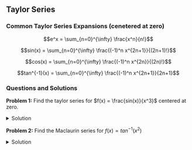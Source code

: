 ## Taylor Series

### Common Taylor Series Expansions (cenetered at zero)

$$e^x = \sum_{n=0}^{\infty} \frac{x^n}{n!}$$

$$sin(x) = \sum_{n=0}^{\infty} \frac{(-1)^n x^{2n+1}}{(2n+1)!}$$

$$cos(x) = \sum_{n=0}^{\infty} \frac{(-1)^n x^{2n}}{(2n)!}$$

$$tan^{-1}(x) = \sum_{n=0}^{\infty} \frac{(-1)^n x^{2n+1}}{2n+1}$$


### Questions and Solutions

**Problem 1:**  Find the taylor series for $f(x) = \frac{sin(x)}{x^3}$ centered at zero.
<details>
  <summary>Solution</summary>
  The taylor series of sine:
  $$sin(x) = \sum_{n=0}^{\infty} \frac{(-1)^n x^{2n+1}}{(2n+1)!}$$
  Substituing the taylor series for sine into the original functions we get equivalent statement
  $$f(x) = x^{3}(\sum_{n=0}^{\infty} \frac{(-1)^n x^{2n+1}}{(2n+1)!})$$
  Distributing the $x^3$ into the summation we get the Maclaurin series of f(x):
  $$\sum_{n=0}^{\infty} \frac{(-1)^n x^{2n-2}}{(2n+1)!} \quad \square$$
</details>
  
**Problem 2:** Find the Maclaurin series for $f(x) = tan^{-1}(x^2)$
<details>
  <summary>Solution</summary>
  We know the Macluarin series of $tan^{-1}(x)$ to be the following:
  $$tan^{-1}(x) = \sum_{n=0}^{\infty} \frac{(-1)^n x^{2n+1}}{2n+1}$$

  If we allow $u = x^2$ our function is now,
  $$f(x) = tan^{-1}(u)$$
  Expanding our function in terms of the new varaible using the already known macluarin series for arctangent we get:
  $$\sum_{n=0}^{\infty} \frac{(-1)^n (u)^{2n+1}}{2n+1}$$

  We can now resubstitute, replacing every $u$ back with an x^2.
  $$\sum_{n=0}^{\infty} \frac{(-1)^n (x^2)^{2n+1}}{2n+1}$$
  $$\sum_{n=0}^{\infty} \frac{(-1)^n (x)^{4n+2}}{2n+1} \quad \square$$
  
  
  
  

</details>
  

  

